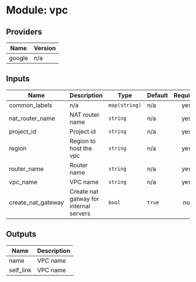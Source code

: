 # Module: vpc  

## Providers

| Name | Version |
|------|---------|
| google | n/a |

## Inputs

| Name | Description | Type | Default | Required |
|------|-------------|------|---------|:-----:|
| common\_labels | n/a | `map(string)` | n/a | yes |
| nat\_router\_name | NAT router name | `string` | n/a | yes |
| project\_id | Project id | `string` | n/a | yes |
| region | Region to host the vpc | `string` | n/a | yes |
| router\_name | Router name | `string` | n/a | yes |
| vpc\_name | VPC name | `string` | n/a | yes |
| create\_nat\_gateway | Create nat gatway for internal servers | `bool` | `true` | no |

## Outputs

| Name | Description |
|------|-------------|
| name | VPC name |
| self\_link | VPC name |

